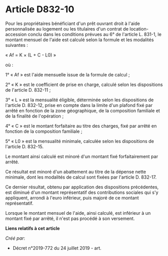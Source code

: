 # Article D832-10

Pour les propriétaires bénéficiant d'un prêt ouvrant droit à l'aide personnalisée au logement ou les titulaires d'un contrat
de location-accession conclu dans les conditions prévues au 6° de l'article L. 831-1, le montant mensuel de l'aide est
calculé selon la formule et les modalités suivantes :

« Af = K × (L + C - L0) »

où :

1° « Af » est l'aide mensuelle issue de la formule de calcul ;

2° « K » est le coefficient de prise en charge, calculé selon les dispositions de l'article D. 832-11 ;

3° « L » est la mensualité éligible, déterminée selon les dispositions de l'article D. 832-12, prise en compte dans la limite
d'un plafond fixé par arrêté en fonction de la zone géographique, de la composition familiale et de la finalité de
l'opération ;

4° « C » est le montant forfaitaire au titre des charges, fixé par arrêté en fonction de la composition familiale ;

5° « L0 » est la mensualité minimale, calculée selon les dispositions de l'article D. 832-15.

Le montant ainsi calculé est minoré d'un montant fixé forfaitairement par arrêté.

Ce résultat est minoré d'un abattement au titre de la dépense nette minimale, dont les modalités de calcul sont fixées par
l'article D. 832-17.

Ce dernier résultat, obtenu par application des dispositions précédentes, est diminué d'un montant représentatif des
contributions sociales qui s'y appliquent, arrondi à l'euro inférieur, puis majoré de ce montant représentatif.

Lorsque le montant mensuel de l'aide, ainsi calculé, est inférieur à un montant fixé par arrêté, il n'est pas procédé à son
versement.

**Liens relatifs à cet article**

_Créé par_:

  - Décret n°2019-772 du 24 juillet 2019 - art.
